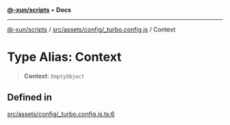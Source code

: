 [**@-xun/scripts**](../../../../../README.md) • **Docs**

***

[@-xun/scripts](../../../../../README.md) / [src/assets/config/\_turbo.config.js](../README.md) / Context

# Type Alias: Context

> **Context**: `EmptyObject`

## Defined in

[src/assets/config/\_turbo.config.js.ts:6](https://github.com/Xunnamius/xscripts/blob/184c8e10da5407b40476129ff0f6e538d7df3af0/src/assets/config/_turbo.config.js.ts#L6)
